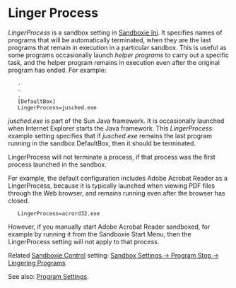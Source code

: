 # Linger Process

_LingerProcess_ is a sandbox setting in [Sandboxie Ini](SandboxieIni.md). It specifies names of programs that will be automatically terminated, when they are the last programs that remain in execution in a particular sandbox. This is useful as some programs occasionally launch _helper programs_ to carry out a specific task, and the helper program remains in execution even after the original program has ended. For example:

```
   .
   .
   .
   [DefaultBox]
   LingerProcess=jusched.exe
```

_jusched.exe_ is part of the Sun Java framework. It is occasionally launched when Internet Explorer starts the Java framework. This _LingerProcess_ example setting specifies that if _jusched.exe_ remains the last program running in the sandbox DefaultBox, then it should be terminated.

LingerProcess will not terminate a process, if that process was the first process launched in the sandbox.

For example, the default configuration includes Adobe Acrobat Reader as a LingerProcess, because it is typically launched when viewing PDF files through the Web browser, and remains running even after the browser has closed.
```
   LingerProcess=acrord32.exe
```

However, if you manually start Adobe Acrobat Reader sandboxed, for example by running it from the Sandboxie Start Menu, then the LingerProcess setting will not apply to that process.

Related [Sandboxie Control](SandboxieControl.md) setting: [Sandbox Settings -> Program Stop -> Lingering Programs](ProgramStopSettings#linger)

See also: [Program Settings](ProgramSettings#linger).
